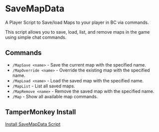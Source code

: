 # SaveMapData
A Player Script to Save/load Maps to your player in BC via commands.

This script allows you to save, load, list, and remove maps in the game using simple chat commands.

## Commands

- `/MapSave <name>` - Save the current map with the specified name.
- `/MapOverride <name>` - Override the existing map with the specified name.
- `/MapLoad <name>` - Load the saved map with the specified name.
- `/MapList` - List all saved maps.
- `/MapRemove <name>` - Remove the saved map with the specified name.
- `/Map` - Show all available map commands.

## TamperMonkey Install

[Install SaveMapData Script](https://github.com/Kitty-Palace/SaveMapData/raw/refs/heads/main/MapDataToPlayerData.user.js)
